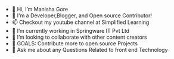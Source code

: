 - 👋 Hi, I’m Manisha Gore
- 👀 I'm a Developer,Blogger, and Open source Contributor!
- 📫 Checkout my youtube channel at Simplified Learning
- 🌱 I’m currently working in Springware IT Pvt Ltd
- 💞️ I’m looking to collaborate with other content creators
- 🤔 GOALS: Contribute more to open source Projects
- 💬 Ask me about any Questions Related to front end Technology

<!---
ManshaGore/ManshaGore is a ✨ special ✨ repository because its `README.md` (this file) appears on your GitHub profile.
You can click the Preview link to take a look at your changes.
--->

